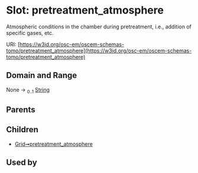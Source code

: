 
# Slot: pretreatment_atmosphere

Atmospheric conditions in the chamber during pretreatment, i.e., addition of specific gases, etc.

URI: [https://w3id.org/osc-em/oscem-schemas-tomo/pretreatment_atmosphere](https://w3id.org/osc-em/oscem-schemas-tomo/pretreatment_atmosphere)


## Domain and Range

None &#8594;  <sub>0..1</sub> [String](types/String.md)

## Parents


## Children

 *  [Grid➞pretreatment_atmosphere](Grid_pretreatment_atmosphere.md)

## Used by

